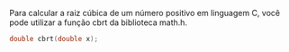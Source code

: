 Para calcular a raiz cúbica de um número positivo em linguagem
C, você pode utilizar a função cbrt da biblioteca math.h.

```c
double cbrt(double x);
```
